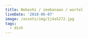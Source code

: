 ```yaml
---
title: Nobashi / zeebanaan / wortel
liveDate: '2018-06-07'
image: /assets/img/2j4a5272.jpg
tags:
  - dish
---
```


